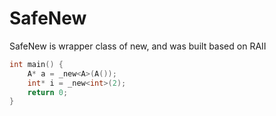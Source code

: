# SafeNew
SafeNew is wrapper class of new, and was built based on RAII
```C++
int main() {
    A* a = _new<A>(A());
    int* i = _new<int>(2);
    return 0;
}
```
